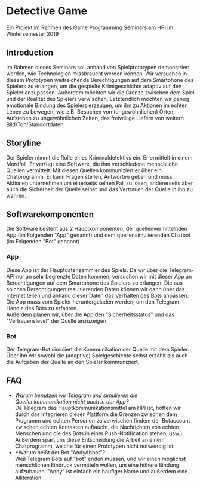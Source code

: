 # Detective Game
Ein Projekt im Rahmen des Game Programming Seminars am HPI im Wintersemester 2019

## Introduction
Im Rahmen dieses Seminars soll anhand von Spielprototypen demonstriert werden, wie Technologien missbraucht werden können. Wir versuchen in diesem Prototypen weitreichende Berechtigungen auf dem Smartphone des Spielers zu erlangen, um die gespielte Krimigeschichte adaptiv auf den Spieler anzupassen. Außerdem möchten wir die Grenze zwischen dem Spiel und der Realität des Spielers verwischen. Letztendlich möchten wir genug emotionale Bindung des Spielers erzeugen, um ihn zu Aktionen im echten Leben zu bewegen, wie z.B. Besuchen von (ungewöhnlichen) Orten, Aufstehen zu ungewöhnlichen Zeiten, das freiwillige Liefern von weitern Bild/Ton/Standortdaten.

## Storyline
Der Spieler nimmt die Rolle eines Kriminaldetektivs ein. Er ermittelt in einem Mordfall. Er verfügt eine Software, die ihm verschiedene menschliche Quellen vermittelt. Mit diesen Quellen kommuniziert er über ein Chatprogramm. Er kann Fragen stellen, Antworten geben und muss Aktionen unternehmen um einerseits seinen Fall zu lösen, andererseits aber auch die Sicherheit der Quelle selbst und das Vertrauen der Quelle in ihn zu wahren.

## Softwarekomponenten
Die Software besteht aus 2 Hauptkomponenten, der quellenvermittelnden App (im Folgenden "App" genannt) und dem quellensimulierenden Chatbot (im Folgenden "Bot" genannt)

### App
Diese App ist der Hauptdatensammler des Spiels. Da wir über die Telegram-API nur an sehr begrenzte Daten kommen, versuchen wir mit dieser App an Berechtigungen auf dem Smartphone des Spielers zu erlangen. Die aus solchen Berechtigungen resultierenden Daten können wir dann über das Internet teilen und anhand dieser Daten das Verhalten des Bots anpassen.  
Die App muss vom Spieler heruntergeladen werden, um den Telegram-Handle des Bots zu erfahren.  
Außerdem planen wir, über die App den "Sicherheitsstatus" und das "Vertrauenslevel" der Quelle anzuzeigen.

### Bot
Der Telegram-Bot simuliert die Kommunikation der Quelle mit dem Spieler. Über ihn wir sowohl die (adaptive) Spielgeschichte selbst erzählt als auch die Aufgaben der Quelle an den Spieler kommuniziert.


## FAQ
- *Warum benutzen wir Telegram und simulieren die Quellenkommunikation nicht auch in der App?*  
Da Telegram das Hauptkommunikationsmittel am HPI ist, hoffen wir durch das Integrieren dieser Plattform die Grenzen zwischen dem Programm und echten Personen zu verwischen (indem der Botaccount zwischen echten Kontakten auftaucht, die Nachrichten von echten Menschen und die des Bots in einer Push-Notification stehen, usw.). Außerdem spart uns diese Entscheidung die Arbeit an einem Chatprogramm, welche für einen Prototypen nicht notwendig ist.
- *Warum heißt der Bot "AndyAbbot"?  
Weil Telegram Bots auf "bot" enden müssen, und wir einen möglichst menschlichen Eindruck vermitteln wollen, um eine höhere Bindung aufzubauen. "Andy" ist einfach ein häufiger Name und außerdem eine Alliteration
